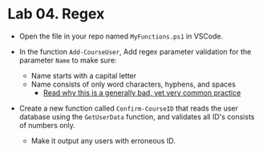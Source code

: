 # Lab 04. Regex

- Open the file in your repo named `MyFunctions.ps1` in VSCode.

- In the function `Add-CourseUser`, Add regex parameter validation for the parameter `Name` to make sure:
  - Name starts with a capital letter
  - Name consists of only word characters, hyphens, and spaces
    - [Read why this is a generally bad, yet very common practice](https://www.kalzumeus.com/2010/06/17/falsehoods-programmers-believe-about-names/)

- Create a new function called `Confirm-CourseID` that reads the user database using the `GetUserData` function, and validates all ID's consists of numbers only.
  - Make it output any users with erroneous ID.
